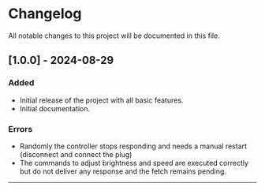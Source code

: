 # Changelog

All notable changes to this project will be documented in this file.

## [1.0.0] - 2024-08-29
### Added
- Initial release of the project with all basic features.
- Initial documentation.
  
### Errors
- Randomly the controller stops responding and needs a manual restart (disconnect and connect the plug)
- The commands to adjust brightness and speed are executed correctly but do not deliver any response and the fetch remains pending.
  
---


